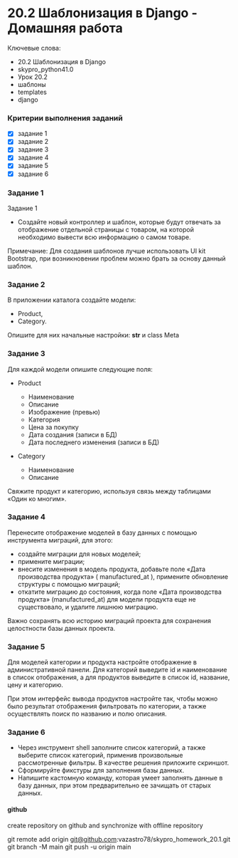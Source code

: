 # 20.2 Шаблонизация в Django - Домашняя работа

Ключевые слова:
- 20.2 Шаблонизация в Django
- skypro_python41.0
- Урок 20.2
- шаблоны
- templates
- django

### Критерии выполнения заданий
- [x] задание 1
- [x] задание 2
- [x] задание 3
- [x] задание 4
- [x] задание 5
- [x] задание 6

### Задание 1
Задание 1

- Создайте новый контроллер и шаблон, которые будут отвечать за отображение отдельной страницы с товаром, на которой необходимо вывести всю информацию о самом товаре.

Примечание: Для создания шаблонов лучше использовать UI kit Bootstrap, при возникновении проблем можно брать за основу данный шаблон.



### Задание 2
В приложении каталога создайте модели:

 - Product, 
 - Сategory.

Опишите для них начальные настройки: __str__ и class Meta

### Задание 3
Для каждой модели опишите следующие поля:

 - Product 
   - Наименование 
   - Описание
   - Изображение (превью)
   - Категория
   - Цена за покупку
   - Дата создания (записи в БД)
   - Дата последнего изменения (записи в БД)
   
 - Category
   - Наименование
   - Описание

 Свяжите продукт и категорию, используя связь между таблицами «Один ко многим».
 
### Задание 4

Перенесите отображение моделей в базу данных с помощью инструмента миграций, для этого:

 - создайте миграции для новых моделей; 
 - примените миграции;
 - внесите изменения в модель продукта, добавьте поле «Дата производства продукта» (
manufactured_at
), примените обновление структуры с помощью миграций; 
 - откатите миграцию до состояния, когда поле «Дата производства продукта» (manufactured_at) для модели продукта еще не существовало, и удалите лишнюю миграцию.

Важно сохранять всю историю миграций проекта для сохранения целостности базы данных проекта.

### Задание 5
Для моделей категории и продукта настройте отображение в административной панели. Для категорий выведите id и наименование в список отображения, а для продуктов выведите в список id, название, цену и категорию.

При этом интерфейс вывода продуктов настройте так, чтобы можно было результат отображения фильтровать по категории, а также осуществлять поиск по названию и полю описания.

### Задание 6
 - Через инструмент shell заполните список категорий, а также выберите список категорий, применив произвольные рассмотренные фильтры. В качестве решения приложите скриншот.
 - Сформируйте фикстуры для заполнения базы данных.
 - Напишите кастомную команду, которая умеет заполнять данные в базу данных, при этом предварительно ее зачищать от старых данных.



#### github
create repository on github and synchronize with offline repository

git remote add origin git@github.com:vazastro78/skypro_homework_20.1.git
git branch -M main
git push -u origin main
